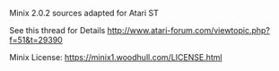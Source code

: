 Minix 2.0.2 sources adapted for Atari ST

See this thread for Details http://www.atari-forum.com/viewtopic.php?f=51&t=29390

Minix License: https://minix1.woodhull.com/LICENSE.html
